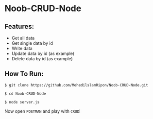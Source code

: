 # Noob-CRUD-Node

## Features:
- Get all data
- Get single data by id
- Write data
- Update data by id (as example)
- Delete data by id (as example)

## How To Run:
```
$ git clone https://github.com/MehedilslamRipon/Noob-CRUD-Node.git

$ cd Noob-CRUD-Node

$ node server.js
```

Now open `POSTMAN` and play with `CRUD`!